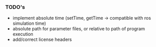 ### TODO's ###
* implement absolute time (setTime, getTime -> compatible with ros simulation time)
* absolute path for parameter files, or relative to path of program execution
* add/correct license headers
